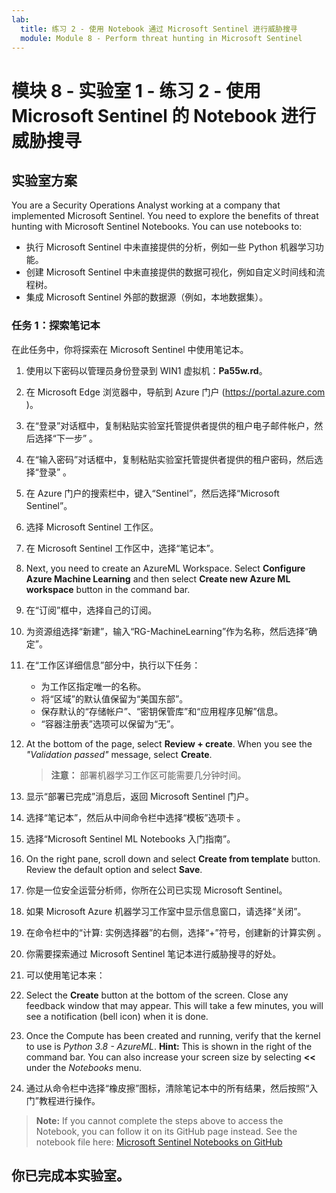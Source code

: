 ```yaml
---
lab:
  title: 练习 2 - 使用 Notebook 通过 Microsoft Sentinel 进行威胁搜寻
  module: Module 8 - Perform threat hunting in Microsoft Sentinel
---
```


# <a name="module-8---lab-1---exercise-2---threat-hunting-using-notebooks-with-microsoft-sentinel"></a>模块 8 - 实验室 1 - 练习 2 - 使用 Microsoft Sentinel 的 Notebook 进行威胁搜寻

## <a name="lab-scenario"></a>实验室方案



You are a Security Operations Analyst working at a company that implemented Microsoft Sentinel. You need to explore the benefits of threat hunting with Microsoft Sentinel Notebooks. You can use notebooks to:

- 执行 Microsoft Sentinel 中未直接提供的分析，例如一些 Python 机器学习功能。
- 创建 Microsoft Sentinel 中未直接提供的数据可视化，例如自定义时间线和流程树。
- 集成 Microsoft Sentinel 外部的数据源（例如，本地数据集）。


### <a name="task-1-explore-notebooks"></a>任务 1：探索笔记本

在此任务中，你将探索在 Microsoft Sentinel 中使用笔记本。

1. 使用以下密码以管理员身份登录到 WIN1 虚拟机：**Pa55w.rd**。  

1. 在 Microsoft Edge 浏览器中，导航到 Azure 门户 (https://portal.azure.com )。

1. 在“登录”对话框中，复制粘贴实验室托管提供者提供的租户电子邮件帐户，然后选择“下一步”  。

1. 在“输入密码”对话框中，复制粘贴实验室托管提供者提供的租户密码，然后选择“登录”  。

1. 在 Azure 门户的搜索栏中，键入“Sentinel”，然后选择“Microsoft Sentinel”。

1. 选择 Microsoft Sentinel 工作区。

1. 在 Microsoft Sentinel 工作区中，选择“笔记本”。

1. Next, you need to create an AzureML Workspace. Select <bpt id="p1">**</bpt>Configure Azure Machine Learning<ept id="p1">**</ept> and then select <bpt id="p2">**</bpt>Create new Azure ML workspace<ept id="p2">**</ept> button in the command bar.

1. 在“订阅”框中，选择自己的订阅。

1. 为资源组选择“新建”，输入“RG-MachineLearning”作为名称，然后选择“确定”。 

1. 在“工作区详细信息”部分中，执行以下任务：

     - 为工作区指定唯一的名称。
     - 将“区域”的默认值保留为“美国东部”。
     - 保存默认的“存储帐户”、“密钥保管库”和“应用程序见解”信息。
     - “容器注册表”选项可以保留为“无”。

1. At the bottom of the page, select <bpt id="p1">**</bpt>Review + create<ept id="p1">**</ept>. When you see the <bpt id="p1">*</bpt>"Validation passed"<ept id="p1">*</ept> message, select <bpt id="p2">**</bpt>Create<ept id="p2">**</ept>. 

     >**注意：** 部署机器学习工作区可能需要几分钟时间。

1. 显示“部署已完成”消息后，返回 Microsoft Sentinel 门户。

1. 选择“笔记本”，然后从中间命令栏中选择“模板”选项卡 。 

1. 选择“Microsoft Sentinel ML Notebooks 入门指南”。 

1. On the right pane, scroll down and select <bpt id="p1">**</bpt>Create from template<ept id="p1">**</ept> button. Review the default option and select <bpt id="p1">**</bpt>Save<ept id="p1">**</ept>.

1. 你是一位安全运营分析师，你所在公司已实现 Microsoft Sentinel。

1. 如果 Microsoft Azure 机器学习工作室中显示信息窗口，请选择“关闭”。

1. 在命令栏中的“计算: 实例选择器”的右侧，选择“+”符号，创建新的计算实例 。

1. 你需要探索通过 Microsoft Sentinel 笔记本进行威胁搜寻的好处。

1. 可以使用笔记本来：

1. Select the <bpt id="p1">**</bpt>Create<ept id="p1">**</ept> button at the bottom of the screen. Close any feedback window that may appear. This will take a few minutes, you will see a notification (bell icon) when it is done.

1. Once the Compute has been created and running, verify that the kernel to use is <bpt id="p1">*</bpt>Python 3.8 - AzureML<ept id="p1">*</ept>. <bpt id="p1">**</bpt>Hint:<ept id="p1">**</ept> This is shown in the right of the command bar. You can also increase your screen size by selecting <bpt id="p1">**</bpt><ph id="ph1">&lt;&lt;</ph><ept id="p1">**</ept> under the <bpt id="p2">*</bpt>Notebooks<ept id="p2">*</ept> menu.

1. 通过从命令栏中选择“橡皮擦”图标，清除笔记本中的所有结果，然后按照“入门”教程进行操作。

><bpt id="p1">**</bpt>Note:<ept id="p1">**</ept> If you cannot complete the steps above to access the Notebook, you can follow it on its GitHub page instead. See the notebook file here: <bpt id="p1">[</bpt>Microsoft Sentinel Notebooks on GitHub<ept id="p1">](https://github.com/Azure/Azure-Sentinel-Notebooks/blob/8122bca32387d60a8ee9c058ead9d3ab8f4d61e6/A%20Getting%20Started%20Guide%20For%20Azure%20Sentinel%20ML%20Notebooks.ipynb)</ept> 

## <a name="you-have-completed-the-lab"></a>你已完成本实验室。
